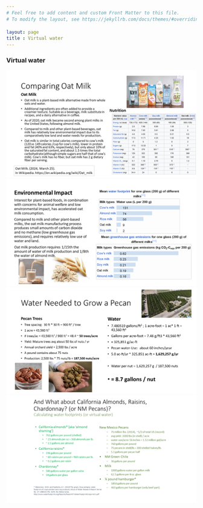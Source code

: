 ```yaml
---
# Feel free to add content and custom Front Matter to this file.
# To modify the layout, see https://jekyllrb.com/docs/themes/#overriding-theme-defaults

layout: page
title : Virtual water
---
```


### Virtual water


<center>
<img src="oatmilk1.png" alt="oatmilk">
<img src="oatmilk2.png" alt="oatmilk">
</center>

<center>
<img src="pecans.png" alt="pecans">
</center>

<center>
<img src="almonds.png" alt="almonds">
</center>

